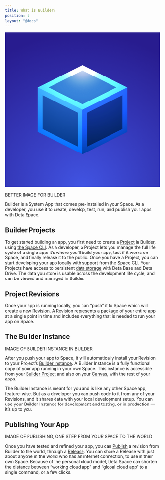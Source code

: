 ```yaml
---
title: What is Builder?
position: 1
layout: "@docs"
---
```


![builder](/public/docs-assets/build/builder-1.png)

BETTER IMAGE FOR BUILDER

Builder is a System App that comes pre-installed in your Space. As a developer, you use it to create, develop, test, run, and publish your apps with Deta Space. 

## Builder Projects

To get started building an app, you first need to create a [Project](/docs/en/build/fundamentals/development/projects) in Builder, using [the Space CLI](/docs/en/build/fundamentals/space-cli). As a developer, a Project lets you manage the full life cycle of a single app: it’s where you’ll build your app, test if it works on Space, and finally release it to the public. Once you have a Project, you can start developing your app locally with support from the Space CLI. Your Projects have access to persistent [data storage](/docs/en/build/fundamentals/data-storage) with Deta Base and Deta Drive. The data you store is usable across the development life cycle, and can be viewed and managed in Builder.

## Project Revisions

Once your app is running locally, you can “push” it to Space which will create a new [Revision](/docs/en/build/fundamentals/development/pushing#revisions). A Revision represents a package of your entire app at a single point in time and includes everything that is needed to run your app on Space. 

## The Builder Instance

IMAGE OF BUILDER INSTANCE IN BUILDER

After you push your app to Space, it will automatically install your Revision to your Project’s [Builder Instance](/docs/en/build/fundamentals/development/builder-instance). A Builder Instance is a fully functional copy of your app running in your own Space. This instance is accessible from your [Builder Project](/docs/en/build/fundamentals/development/builder-instance#from-builder) and also on your [Canvas](/docs/en/build/fundamentals/development/builder-instance#from-the-canvas), with the rest of your apps.

The Builder Instance is meant for you and is like any other Space app, feature-wise. But as a developer you can push code to it from any of your Revisions, and it shares data with your local development setup. You can use your Builder Instance for [development and testing](/docs/en/build/fundamentals/development/builder-instance#for-testing), or [in production](/docs/en/build/fundamentals/development/builder-instance#in-production) — it’s up to you.


## Publishing Your App

IMAGE OF PUBLISHING, ONE STEP FROM YOUR SPACE TO THE WORLD

Once you have tested and refined your app, you can [Publish](/docs/en/publish/intro) a revision from Builder to the world, through a [Release](/docs/en/publish/intro#releases). You can share a Release with just about anyone in the world who has an internet connection, to use in their own Space. Because of the personal cloud model, Deta Space can shorten the distance between “working cloud app” and “global cloud app” to a single command, or a few clicks.